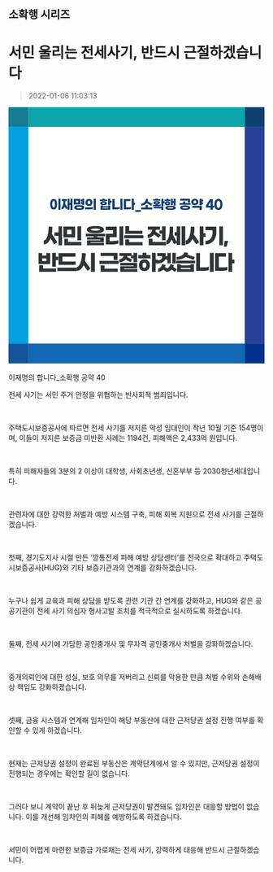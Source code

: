 ## 소확행 시리즈
# 서민 울리는 전세사기, 반드시 근절하겠습니다
> 2022-01-06 11:03:13

![서민 울리는 전세사기, 반드시 근절하겠습니다](./220106229110.png)

이재명의 합니다_소확행 공약 40



전세 사기는 서민 주거 안정을 위협하는 반사회적 범죄입니다.

​

주택도시보증공사에 따르면 전세 사기를 저지른 악성 임대인이 작년 10월 기준 154명이며, 이들이 저지른 보증금 미반환 사례는 1194건, 피해액은 2,433억 원입니다.

​

특히 피해자들의 3분의 2 이상이 대학생, 사회초년생, 신혼부부 등 2030청년세대입니다.

​

관련자에 대한 강력한 처벌과 예방 시스템 구축, 피해 회복 지원으로 전세 사기를 근절하겠습니다.

​

첫째, 경기도지사 시절 만든 ‘깡통전세 피해 예방 상담센터’를 전국으로 확대하고 주택도시보증공사(HUG)와 기타 보증기관과의 연계를 강화하겠습니다.

​

누구나 쉽게 교육과 피해 상담을 받도록 관련 기관 간 연계를 강화하고, HUG와 같은 공공기관이 전세 사기 의심자 형사고발 조치를 적극적으로 실시하도록 하겠습니다.

​

둘째, 전세 사기에 가담한 공인중개사 및 무자격 공인중개사 처벌을 강화하겠습니다.

​

중개의뢰인에 대한 성실, 보호 의무를 저버리고 신뢰를 악용한 만큼 처벌 수위와 손해배상 책임도 강화하겠습니다.

​

셋째, 금융 시스템과 연계해 임차인이 해당 부동산에 대한 근저당권 설정 진행 여부를 확인할 수 있게 하겠습니다.

​

현재는 근저당권 설정이 완료된 부동산은 계약단계에서 알 수 있지만, 근저당권 설정이 진행되는 경우에는 확인할 길이 없습니다.

​

그러다 보니 계약이 끝난 후 뒤늦게 근저당권이 발견돼도 임차인은 대응할 방법이 없습니다. 이를 개선해 임차인의 피해를 예방하도록 하겠습니다.

​

서민이 어렵게 마련한 보증금 가로채는 전세 사기, 강력하게 대응해 반드시 근절하겠습니다.